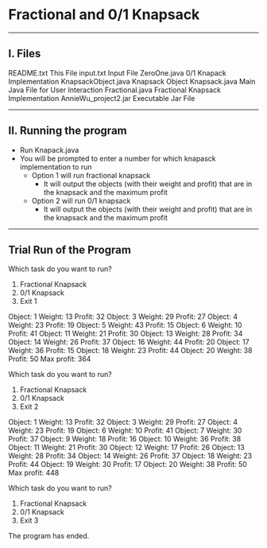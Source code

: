# Fractional and 0/1 Knapsack
---------------------------------------------------------------------------------------------
I. Files
---------------------------------------------------------------------------------------------
README.txt			This File
input.txt			Input File
ZeroOne.java			0/1 Knapack Implementation
KnapsackObject.java		Knapsack Object
Knapsack.java			Main Java File for User Interaction
Fractional.java			Fractional Knapsack Implementation
AnnieWu_project2.jar		Executable Jar File

---------------------------------------------------------------------------------------------
II. Running the program
---------------------------------------------------------------------------------------------
 - Run Knapack.java
 - You will be prompted to enter a number for which knapasck implementation to run
	 - Option 1 will run fractional knapsack
		- It will output the objects (with their weight and profit) that are in 
		the knapsack and the maximum profit
	 - Option 2 will run 0/1 knapsack
		- It will output the objects (with their weight and profit) that are in 
		the knapsack and the maximum profit

-------------------------
Trial Run of the Program
-------------------------
Which task do you want to run?
 1. Fractional Knapsack
 2. 0/1 Knapsack
 3. Exit
1

Object: 1	Weight: 13	Profit: 32
Object: 3	Weight: 29	Profit: 27
Object: 4	Weight: 23	Profit: 19
Object: 5	Weight: 43	Profit: 15
Object: 6	Weight: 10	Profit: 41
Object: 11	Weight: 21	Profit: 30
Object: 13	Weight: 28	Profit: 34
Object: 14	Weight: 26	Profit: 37
Object: 16	Weight: 44	Profit: 20
Object: 17	Weight: 36	Profit: 15
Object: 18	Weight: 23	Profit: 44
Object: 20	Weight: 38	Profit: 50
Max profit: 364

Which task do you want to run?
 1. Fractional Knapsack
 2. 0/1 Knapsack
 3. Exit
2

Object: 1	Weight: 13	Profit: 32
Object: 3	Weight: 29	Profit: 27
Object: 4	Weight: 23	Profit: 19
Object: 6	Weight: 10	Profit: 41
Object: 7	Weight: 30	Profit: 37
Object: 9	Weight: 18	Profit: 16
Object: 10	Weight: 36	Profit: 38
Object: 11	Weight: 21	Profit: 30
Object: 12	Weight: 17	Profit: 26
Object: 13	Weight: 28	Profit: 34
Object: 14	Weight: 26	Profit: 37
Object: 18	Weight: 23	Profit: 44
Object: 19	Weight: 30	Profit: 17
Object: 20	Weight: 38	Profit: 50
Max profit: 448

Which task do you want to run?
 1. Fractional Knapsack
 2. 0/1 Knapsack
 3. Exit
3

The program has ended.

